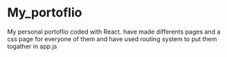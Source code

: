 # My_portoflio
My personal portoflio coded with React.
have made differents pages and a css page for everyone of them and have used routing system to put them togather in app.js
